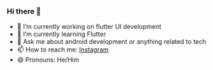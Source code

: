 ### Hi there 👋

- 🔭 I’m currently working on flutter UI development
- 🌱 I’m currently learning Flutter
- 💬 Ask me about android development or anything related to tech
- 📫 How to reach me: [Instagram](https://www.instagram.com/flutter_ui_/?hl=en)
- 😄 Pronouns: He/Him

